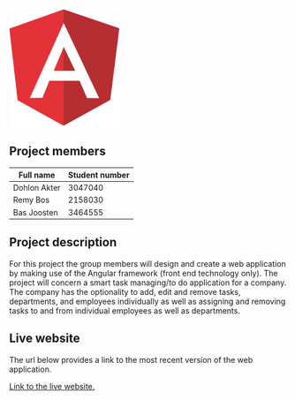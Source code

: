 <div>
	<img src="Angular.png" width="200px">
</div>

## Project members

Full name | Student number
--------- | --------------
Dohlon Akter | 3047040
Remy Bos | 2158030
Bas Joosten | 3464555

## Project description

For this project the group members will design and create a web application by making use of the Angular framework (front end technology only). The project will concern a smart task managing/to do application for a company. The company has the optionality to add, edit and remove tasks, departments, and employees individually as well as assigning and removing tasks to and from individual employees as well as departments. 

## Live website

The url below provides a link to the most recent version of the web application.

[Link to the live website.](http://i399717.hera.fhict.nl/web-2/)
